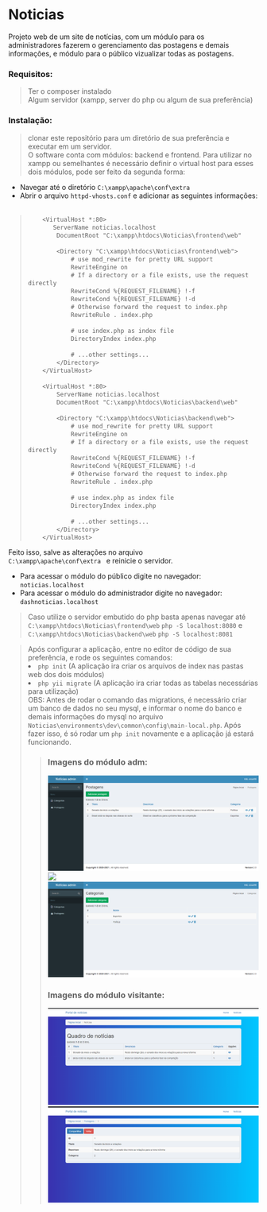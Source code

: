 # Noticias
 
Projeto web de um site de notícias, com um módulo para os administradores fazerem o gerenciamento das postagens e demais informações, e módulo para o público vizualizar todas as postagens. 

<h3>Requisitos:</h3>
    <blockquote>
       Ter o composer instalado <br>
       Algum servidor (xampp, server do php ou algum de sua preferência)
    </blockquote>

<h3>Instalação: </h3>
<blockquote>
    clonar este repositório para um diretório de sua preferência e executar em um servidor. <br>
    O software conta com módulos: backend e frontend. Para utilizar no xampp ou semelhantes é necessário definir o virtual host para esses dois módulos, pode ser feito da segunda forma: <br>
</blockquote>
    <ul>
      <li>Navegar até o diretório <code>C:\xampp\apache\conf\extra</code></li>
      <li>Abrir o arquivo <code>httpd-vhosts.conf</code> e adicionar as seguintes informações: </li> <br>
    </ul>
    <blockquote>

        <VirtualHost *:80>
           ServerName noticias.localhost
            DocumentRoot "C:\xampp\htdocs\Noticias\frontend\web"

            <Directory "C:\xampp\htdocs\Noticias\frontend\web">
                # use mod_rewrite for pretty URL support
                RewriteEngine on
                # If a directory or a file exists, use the request directly
                RewriteCond %{REQUEST_FILENAME} !-f
                RewriteCond %{REQUEST_FILENAME} !-d
                # Otherwise forward the request to index.php
                RewriteRule . index.php

                # use index.php as index file
                DirectoryIndex index.php

                # ...other settings...
            </Directory>
        </VirtualHost>
       
        <VirtualHost *:80>
            ServerName noticias.localhost
            DocumentRoot "C:\xampp\htdocs\Noticias\backend\web"
            
            <Directory "C:\xampp\htdocs\Noticias\backend\web">
                # use mod_rewrite for pretty URL support
                RewriteEngine on
                # If a directory or a file exists, use the request directly
                RewriteCond %{REQUEST_FILENAME} !-f
                RewriteCond %{REQUEST_FILENAME} !-d
                # Otherwise forward the request to index.php
                RewriteRule . index.php

                # use index.php as index file
                DirectoryIndex index.php

                # ...other settings...
            </Directory>
        </VirtualHost>

   </blockquote>

   Feito isso, salve as alterações no arquivo <code> C:\xampp\apache\conf\extra </code> e reinicie o servidor.

<ul>
    <li>Para acessar o módulo do público digite no navegador: <code>noticias.localhost</code></li>
    <li>Para acessar o módulo do administrador digite no navegador: <code>dashnoticias.localhost</code>
    </li>
</ul>

<blockquote>
    Caso utilize o servidor embutido do php basta apenas navegar até <code>C:\xampp\htdocs\Noticias\frontend\web</code> <code>php -S localhost:8080</code> e <code>C:\xampp\htdocs\Noticias\backend\web</code> <code>php -S localhost:8081</code> 
</blockquote>

<blockquote>
    Após configurar a aplicação, entre no editor de código de sua preferência, e rode os seguintes comandos: 

  <li><code>php init</code> (A aplicação ira criar os arquivos de index nas pastas web dos dois módulos)</li>
    
  <li><code>php yii migrate</code> (A aplicação ira criar todas as tabelas necessárias para utilização)</li>
  OBS: Antes de rodar o comando das migrations, é necessário criar um banco de dados no seu mysql, e informar o nome do banco e demais informações do mysql no arquivo <code>Noticias\environments\dev\common\config\main-local.php</code>. Após fazer isso, é só rodar um <code>php init</code> novamente e a aplicação já estará funcionando.
<blockquote>

<h3>Imagens do módulo adm: </h3>

<img src="screens/Postagens.PNG">
<img src="screens/criarPostagens.PNG"><br>
<img src="screens/AdicionarCategoria.PNG"><br>

<h3>Imagens do módulo visitante: </h3>

<img src="screens/PainelNoticias.PNG">
<img src="screens/vizualizarNoticia.PNG"><br>